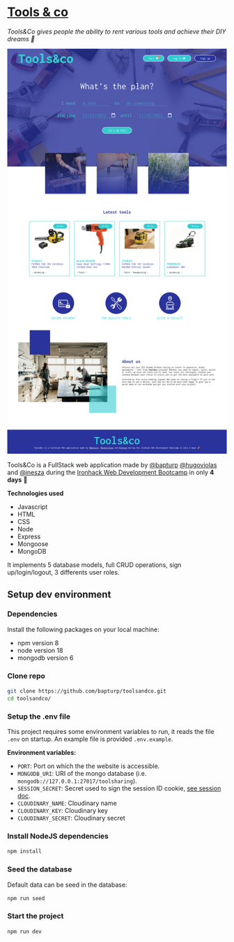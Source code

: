 # [Tools & co](https://toolsandco-ycuc.onrender.com/)

_Tools&Co gives people the ability to rent various tools and achieve their DIY dreams 🤩_

<div id="screenshot"><a href="https://toolsandco-ycuc.onrender.com/"><img src="./toolsandco-screenshot.png"></a></div>

Tools&Co is a FullStack web application made by [@bapturp](https://github.com/bapturp) [@hugoviolas](https://github.com/hugoviolas) and [@inesza](https://github.com/inesza) during the [Ironhack Web Development Bootcamp](https://www.ironhack.com/en/web-development) in only **4 days** 🚀

**Technologies used**

- Javascript
- HTML
- CSS
- Node
- Express
- Mongoose
- MongoDB

It implements 5 database models, full CRUD operations, sign up/login/logout, 3 differents user roles.

## Setup dev environment

### Dependencies

Install the following packages on your local machine:

- npm version 8
- node version 18
- mongodb version 6

### Clone repo

```sh
git clone https://github.com/bapturp/toolsandco.git
cd toolsandco/
```

### Setup the .env file

This project requires some environment variables to run, it reads the file `.env` on startup. An example file is provided `.env.example`.

**Environment variables:**

- `PORT`: Port on which the the website is accessible.
- `MONGODB_URI`: URI of the mongo database (i.e. `mongodb://127.0.0.1:27017/toolsharing`).
- `SESSION_SECRET`: Secret used to sign the session ID cookie, [see session doc](https://www.npmjs.com/package/express-session#user-content-secret).
- `CLOUDINARY_NAME`: Cloudinary name
- `CLOUDINARY_KEY`: Cloudinary key
- `CLOUDINARY_SECRET`: Cloudinary secret

### Install NodeJS dependencies

```sh
npm install
```

### Seed the database

Default data can be seed in the database:

```sh
npm run seed
```

### Start the project

```sh
npm run dev
```
